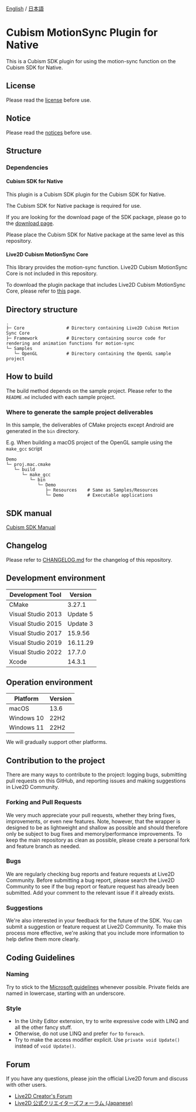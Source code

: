 [English](README.md) / [日本語](README.ja.md)


# Cubism MotionSync Plugin for Native

This is a Cubism SDK plugin for using the motion-sync function on the Cubism SDK for Native.


## License

Please read the [license](LICENSE.md) before use.


## Notice

Please read the [notices](NOTICE.md) before use.


## Structure

### Dependencies

#### Cubism SDK for Native

This plugin is a Cubism SDK plugin for the Cubism SDK for Native.

The Cubism SDK for Native package is required for use.

If you are looking for the download page of the SDK package, please go to the [download page](https://www.live2d.com/en/sdk/download/native/).

Please place the Cubism SDK for Native package at the same level as this repository.

#### Live2D Cubism MotionSync Core

This library provides the motion-sync function. Live2D Cubism MotionSync Core is not included in this repository.

To download the plugin package that includes Live2D Cubism MotionSync Core, please refer to [this](https://www.live2d.com/en/sdk/download/motionsync/) page.


## Directory structure

```
.
├─ Core                # Directory containing Live2D Cubism Motion Sync Core
├─ Framework           # Directory containing source code for rendering and animation functions for motion-sync
└─ Samples
   └─ OpenGL           # Directory containing the OpenGL sample project
```


## How to build

The build method depends on the sample project.
Please refer to the `README.md` included with each sample project.

### Where to generate the sample project deliverables

In this sample, the deliverables of CMake projects except Android are generated in the `bin` directory.

E.g. When building a macOS project of the OpenGL sample using the `make_gcc` script
```
Demo
└─ proj.mac.cmake
   └─ build
      └─ make_gcc
         └─ bin
            └─ Demo
               ├─ Resources    # Same as Samples/Resources
               └─ Demo         # Executable applications
```


## SDK manual

[Cubism SDK Manual](https://docs.live2d.com/en/cubism-sdk-manual/top/)


## Changelog

Please refer to [CHANGELOG.md](CHANGELOG.md) for the changelog of this repository.


## Development environment

| Development Tool | Version |
| --- | --- |
| CMake | 3.27.1 |
| Visual Studio 2013 | Update 5 |
| Visual Studio 2015 | Update 3 |
| Visual Studio 2017 | 15.9.56 |
| Visual Studio 2019 | 16.11.29 |
| Visual Studio 2022 | 17.7.0 |
| Xcode | 14.3.1 |


## Operation environment

| Platform | Version |
| --- | --- |
| macOS | 13.6 |
| Windows 10 | 22H2 |
| Windows 11 | 22H2 |
We will gradually support other platforms.

## Contribution to the project

There are many ways to contribute to the project: logging bugs, submitting pull requests on this GitHub, and reporting issues and making suggestions in Live2D Community.

### Forking and Pull Requests

We very much appreciate your pull requests, whether they bring fixes, improvements, or even new features. Note, however, that the wrapper is designed to be as lightweight and shallow as possible and should therefore only be subject to bug fixes and memory/performance improvements. To keep the main repository as clean as possible, please create a personal fork and feature branch as needed.

### Bugs

We are regularly checking bug reports and feature requests at Live2D Community. Before submitting a bug report, please search the Live2D Community to see if the bug report or feature request has already been submitted. Add your comment to the relevant issue if it already exists.

### Suggestions

We're also interested in your feedback for the future of the SDK. You can submit a suggestion or feature request at Live2D Community. To make this process more effective, we're asking that you include more information to help define them more clearly.

## Coding Guidelines

### Naming

Try to stick to the [Microsoft guidelines](https://msdn.microsoft.com/en-us/library/ms229002(v=vs.110).aspx) whenever possible. Private fields are named in lowercase, starting with an underscore.

### Style

- In the Unity Editor extension, try to write expressive code with LINQ and all the other fancy stuff.
- Otherwise, do not use LINQ and prefer `for` to `foreach`.
- Try to make the access modifier explicit. Use `private void Update()` instead of `void Update()`.

## Forum

If you have any questions, please join the official Live2D forum and discuss with other users.

- [Live2D Creator's Forum](https://community.live2d.com/)
- [Live2D 公式クリエイターズフォーラム (Japanese)](https://creatorsforum.live2d.com/)
